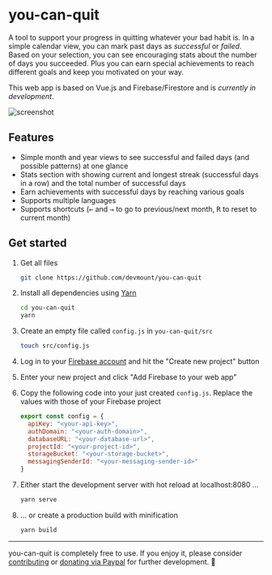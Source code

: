 # you-can-quit

A tool to support your progress in quitting whatever your bad habit is. In a simple calendar view, you can mark past days as _successful_ or _failed_. Based on your selection, you can see encouraging stats about the number of days you succeeded. Plus you can earn special achievements to reach different goals and keep you motivated on your way.

This web app is based on Vue.js and Firebase/Firestore and is _currently in development_.

![screenshot](https://user-images.githubusercontent.com/5441654/45680370-11267e00-bb3b-11e8-86f9-1f6d10336096.png)

## Features

- Simple month and year views to see successful and failed days (and possible patterns) at one glance
- Stats section with showing current and longest streak (successful days in a row) and the total number of successful days
- Earn achievements with successful days by reaching various goals
- Supports multiple languages
- Supports shortcuts (<kbd>←</kbd> and <kbd>→</kbd> to go to previous/next month, <kbd>R</kbd> to reset to current month)

## Get started

1. Get all files

    ```bash
    git clone https://github.com/devmount/you-can-quit
    ```

2. Install all dependencies using [Yarn](https://yarnpkg.com)

    ```bash
    cd you-can-quit
    yarn
    ```

3. Create an empty file called `config.js` in `you-can-quit/src`

    ```bash
    touch src/config.js
    ```

4. Log in to your [Firebase account](https://console.firebase.google.com) and hit the "Create new project" button
5. Enter your new project and click "Add Firebase to your web app"
6. Copy the following code into your just created `config.js`. Replace the values with those of your Firebase project

    ```javascript
    export const config = {
      apiKey: "<your-api-key>",
      authDomain: "<your-auth-domain>",
      databaseURL: "<your-database-url>",
      projectId: "<your-project-id>",
      storageBucket: "<your-storage-bucket>",
      messagingSenderId: "<your-messaging-sender-id>"
    }
    ```

7. Either start the development server with hot reload at localhost:8080 ...

    ```bash
    yarn serve
    ```

8. ... or create a production build with minification

    ```bash
    yarn build
    ```
---

you-can-quit is completely free to use. If you enjoy it, please consider [contributing](./CONTRIBUTION.md) or [donating via Paypal](https://paypal.me/devmount) for further development. :green_heart:
